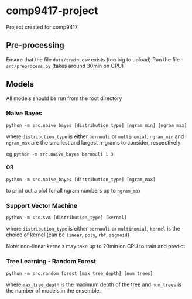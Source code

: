 # comp9417-project
Project created for comp9417

## Pre-processing
Ensure that the file `data/train.csv` exists (too big to upload)
Run the file `src/preprocess.py` (takes around 30min on CPU)

## Models
All models should be run from the root directory

### Naive Bayes

`python -m src.naive_bayes [distribution_type] [ngram_min] [ngram_max]`

where `distribution_type` is either `bernouli` or `multinomial`, `ngram_min` and `ngram_max` are the smallest and largest n-grams to consider, respectively

eg `python -m src.naive_bayes bernouli 1 3`

#### OR

`python -m src.naive_bayes [distribution_type] [ngram_max]`

to print out a plot for all ngram numbers up to `ngram_max`

### Support Vector Machine

`python -m src.svm [distribution_type] [kernel]`

where `distribution_type` is either `bernouli` or `multinomial`, `kernel` is the choice of kernel (can be `linear`, `poly`, `rbf`, `sigmoid`)

Note: non-linear kernels may take up to 20min on CPU to train and predict

### Tree Learning - Random Forest

`python -m src.random_forest [max_tree_depth] [num_trees]`

where `max_tree_depth` is the maximum depth of the tree and `num_trees` is the number of models in the ensemble. 